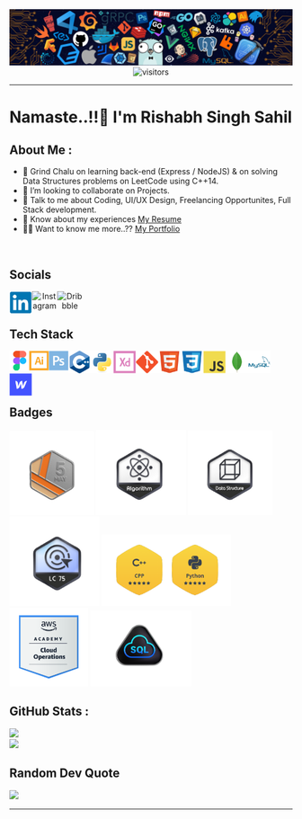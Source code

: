 <div style="max-width: 100%; overflow-x: auto;">
  <a href="https://www.into-y0u.github.io/Portfolio1/">
    <img src="https://github.com/Into-Y0u/Into-Y0u/blob/53c2639571463a76ea024c6f75b69dd0b2655423/github-banner.png" alt="MasterHead" style="max-width: 100%;">
  </a>
</div>

<div style="text-align: center;">
  <img src="https://visitor-badge.glitch.me/badge?page_id=Into-Y0u.Into-Y0u" alt="visitors">
</div>

---

# Namaste..!!👋 I'm Rishabh Singh Sahil

## About Me :
- 😬 Grind Chalu on learning back-end (Express / NodeJS) & on solving Data Structures problems on LeetCode using C++14.
- 👯 I’m looking to collaborate on Projects.
- 💬 Talk to me about Coding, UI/UX Design, Freelancing Opportunites, Full Stack development.
- 📄 Know about my experiences [My Resume](https://drive.google.com/file/d/1dD-BfIfXblVpz1SU6yHlbnwK3x-MmEie/view?usp=sharing)
- 👨‍💻 Want to know me more..??  [My Portfolio](https://sahil0029.github.io/rishabhPortfolio/)

<br/>

## Socials

<div style="text-align: center;">
  <a href="https://www.linkedin.com/in/rishabhSinghSahil" target="blank"><img align="left" alt="LinkedIn" width="40px" 
src="https://github.com/devicons/devicon/blob/master/icons/linkedin/linkedin-original.svg" /></a>

<a href="https://www.instagram.com/frankie_sahil_/" target="blank"><img align="left" alt="Instagram" width="45px" 
src="https://github.com/gauravghongde/social-icons/blob/master/SVG/Color/Instagram.svg" /></a>

<a href="https://dribbble.com/frankiesahil" target="blank"><img align="left" alt="Dribbble" width="45px" 
src="https://github.com/gauravghongde/social-icons/blob/master/SVG/Color/Dribbble.svg" /></a>
</div>

<br/><br/>

## Tech Stack

<div style="text-align: center;">
  <img align="left" alt="Figma" width="35px" src="https://raw.githubusercontent.com/devicons/devicon/1119b9f84c0290e0f0b38982099a2bd027a48bf1/icons/figma/figma-original.svg" />
<img align="left" alt="Illustrator" width="35px" src="https://raw.githubusercontent.com/devicons/devicon/1119b9f84c0290e0f0b38982099a2bd027a48bf1/icons/illustrator/illustrator-line.svg" />
<img align="left" alt="Photoshop" width="35px" src="https://raw.githubusercontent.com/devicons/devicon/1119b9f84c0290e0f0b38982099a2bd027a48bf1/icons/photoshop/photoshop-plain.svg" />
<img align="left" alt="C++" width="40px" 
src="https://github.com/devicons/devicon/blob/master/icons/cplusplus/cplusplus-original.svg" />
<img align="left" alt="Python" width="40px" 
src="https://github.com/devicons/devicon/blob/master/icons/python/python-original.svg" />
<img align="left" alt="Adobe XD" width="40px" 
src="https://github.com/devicons/devicon/blob/master/icons/xd/xd-line.svg" />
<img align="left" alt="git" width="40px" 
src="https://github.com/devicons/devicon/blob/master/icons/git/git-original.svg" />
<img align="left" alt="HTML5" width="40px" 
src="https://github.com/devicons/devicon/blob/master/icons/html5/html5-original.svg" />
<img align="left" alt="CSS3" width="40px" 
src="https://github.com/devicons/devicon/blob/master/icons/css3/css3-original.svg" />
<img align="left" alt="Javascript" width="40px" 
src="https://github.com/devicons/devicon/blob/master/icons/javascript/javascript-original.svg" />
<img align="left" alt="Javascript" width="40px" 
src="https://github.com/devicons/devicon/blob/master/icons/mongodb/mongodb-original.svg" />
<img align="left" alt="Javascript" width="40px" 
src="https://github.com/devicons/devicon/blob/master/icons/mysql/mysql-plain-wordmark.svg" />
<img align="left" alt="Javascript" width="40px" 
src="https://github.com/devicons/devicon/blob/master/icons/webflow/webflow-original.svg" />
 </div>
 
<br/>
<br/>
<br/>
<br/>

## Badges 

<img src="badges3.png" width="150px"> <img src="badges4.png" width="160px"> <img src="badges5.png" width="150px"> <img src="badges6.png" width="160px"> <img src="badges1.png" width="230px"> <img src="badges2.png" width="140px"> <img src="sql.png" width="180px">

  


## GitHub Stats :

<img src="https://github-readme-stats.vercel.app/api?username=sahil0029&show_icons=true&theme=radical&hide_border=true" />

<br>

<img src="https://github-readme-streak-stats.herokuapp.com/?user=sahil0029&show_icons=true&theme=dark&hide_border=true&stroke=ffffff&background=121212" />

<br>

## Random Dev Quote

![](https://quotes-github-readme.vercel.app/api?type=horizontal&theme=radical)

---
